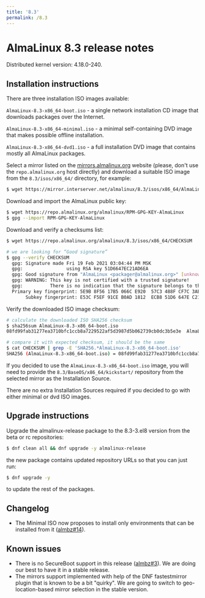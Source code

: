 ```yaml
---
title: '8.3'
permalink: /8.3
---
```

# AlmaLinux 8.3 release notes

Distributed kernel version: 4.18.0-240.

## Installation instructions

There are three installation ISO images available:

`AlmaLinux-8.3-x86_64-boot.iso` - a single network installation CD image
that downloads packages over the Internet.

`AlmaLinux-8.3-x86_64-minimal.iso` - a minimal self-containing DVD image
that makes possible offline installation.

`AlmaLinux-8.3-x86_64-dvd1.iso` - a full installation DVD image that
contains mostly all AlmaLinux packages.

Select a mirror listed on the
[mirrors.almalinux.org](https://mirrors.almalinux.org/) website (please,
don't use the `repo.almalinux.org` host directly) and download a suitable ISO
image from the `8.3/isos/x86_64/` directory, for example:

```bash
$ wget https://mirror.interserver.net/almalinux/8.3/isos/x86_64/AlmaLinux-8.3-x86_64-boot.iso
```

Download and import the AlmaLinux public key:

```bash
$ wget https://repo.almalinux.org/almalinux/RPM-GPG-KEY-AlmaLinux
$ gpg --import RPM-GPG-KEY-AlmaLinux
```

Download and verify a checksums list:

```bash
$ wget https://repo.almalinux.org/almalinux/8.3/isos/x86_64/CHECKSUM

# we are looking for “Good signature”
$ gpg --verify CHECKSUM
  gpg: Signature made Fri 19 Feb 2021 03:04:44 PM MSK
  gpg:                using RSA key 51D6647EC21AD6EA
  gpg: Good signature from "AlmaLinux <packager@almalinux.org>" [unknown]
  gpg: WARNING: This key is not certified with a trusted signature!
  gpg:          There is no indication that the signature belongs to the owner.
  Primary key fingerprint: 5E9B 8F56 17B5 066C E920  57C3 488F CF7C 3ABB 34F8
       Subkey fingerprint: E53C F5EF 91CE B0AD 1812  ECB8 51D6 647E C21A D6EA
```

Verify the downloaded ISO image checksum:

```bash
# calculate the downloaded ISO SHA256 checksum
$ sha256sum AlmaLinux-8.3-x86_64-boot.iso
08fd99fab31277ea3710bfc1ccb8a7229522af5d3987d5b062739cb0dc3b5e3e  AlmaLinux-8.3-x86_64-boot.iso

# compare it with expected checksum, it should be the same
$ cat CHECKSUM | grep -E 'SHA256.*AlmaLinux-8.3-x86_64-boot.iso'
SHA256 (AlmaLinux-8.3-x86_64-boot.iso) = 08fd99fab31277ea3710bfc1ccb8a7229522af5d3987d5b062739cb0dc3b5e3e
```

If you decided to use the `AlmaLinux-8.3-x86_64-boot.iso` image, you will
need to provide the `8.3/BaseOS/x86_64/kickstart/` repository from the
selected mirror as the Installation Source.

There are no extra Installation Sources required if you decided to go with
either minimal or dvd ISO images.


## Upgrade instructions

Upgrade the almalinux-release package to the 8.3-3.el8 version from the beta
or rc repositories:

```bash
$ dnf clean all && dnf upgrade -y almalinux-release
```

the new package contains updated repository URLs so that you can just run:

```bash
$ dnf upgrade -y
```

to update the rest of the packages.


## Changelog

* The Minimal ISO now proposes to install only environments that can be
  installed from it ([almbz#14](https://bugs.almalinux.org/view.php?id=14)).


## Known issues

* There is no SecureBoot support in this release
  ([almbz#3](https://bugs.almalinux.org/view.php?id=3)). We are doing our
  best to have it in a stable release.
* The mirrors support implemented with help of the DNF fastestmirror plugin
  that is known to be a bit "quirky". We are going to switch to
  geo-location-based mirror selection in the stable version.
